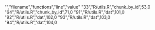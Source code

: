 "","filename","functions","line","value"
"33","R/utils.R","chunk_by_id",53,0
"64","R/utils.R","chunk_by_id",71,0
"91","R/utils.R","dat",101,0
"92","R/utils.R","dat",102,0
"93","R/utils.R","dat",103,0
"94","R/utils.R","dat",104,0

